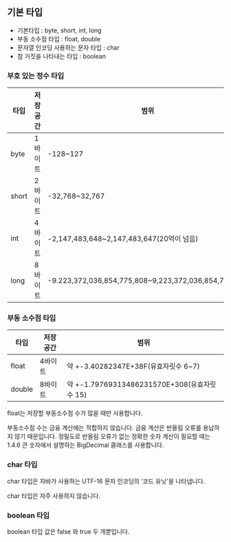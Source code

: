 ## 기본 타입

- 기본타입 : byte, short, int, long
- 부동 소수점 타입 : float, double
- 문자열 인코딩 사용하는 문자 타입 : char
- 참 거짓을 나타내는 타입 : boolean

### 부호 있는 정수 타입

| 타입 |저장 공간| 범위                                    |
|---|---|---------------------------------------|
| byte |1바이트| -128~127                              | 
| short |2바이트| -32,768~32,767                        |
| int |4바이트| -2,147,483,648~2,147,483,647(20억이 넘음) |
| long |8바이트| -9.223,372,036,854,775,808~9,223,372,036,854,775,807|

### 부동 소수점 타입

| 타입     |저장 공간| 범위                                    |
|--------|---|-----|
| float  |4바이트| 약 +-3.40282347E+38F(유효자릿수 6~7)| 
| double |8바이트| 약 +-1.79769313486231570E+308(유효자릿수 15)|

float는 저장할 부동소수점 수가 많을 때만 사용합니다.

부동소수점 수는 금융 계산에는 적합하지 않습니다. 금융 계산은 반올림 오류를 용납하지 않기 때문입니다.
정밀도로 반올림 오류가 없는 정확한 숫자 계산이 필요할 때는 1.4.6 큰 숫자에서 설명하는 BigDecimal 클래스를 사용합니다.

### char 타입

char 타입은 자바가 사용하는 UTF-16 문자 인코딩의 ‘코드 유닛'을 나타냅니다.

char 타입은 자주 사용하지 않습니다.

### boolean 타입

boolean 타입 값은 false 와 true 두 개뿐입니다.
